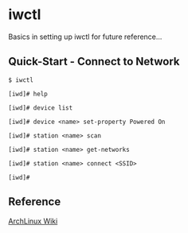 # iwctl

Basics in setting up iwctl for future reference...

## Quick-Start - Connect to Network

```
$ iwctl

[iwd]# help

[iwd]# device list

[iwd]# device <name> set-property Powered On

[iwd]# station <name> scan

[iwd]# station <name> get-networks

[iwd]# station <name> connect <SSID>

[iwd]# 

```


## Reference

[ArchLinux Wiki](https://wiki.archlinux.org/title/iwd)
